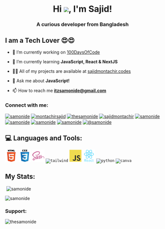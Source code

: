 <h1 align="center">Hi <img src="https://media.giphy.com/media/hvRJCLFzcasrR4ia7z/giphy.gif" width="25px">, I'm Sajid!</h1>
<h3 align="center">A curious developer from Bangladesh</h3>

###

## I am a Tech Lover 😍😍

- 🔭 I’m currently working on [100DaysOfCode](https://github.com/Samonide/100DaysOfCode)

- 🌱 I’m currently learning **JavaScript, React & NextJS**

- 👨‍💻 All of my projects are available at [sajidmontachir.codes](sajidmontachir.codes)

- 💬 Ask me about **JavaScript!**

- 📫 How to reach me **itzsamonide@gmail.com**

<h3 align="left">Connect with me:</h3>
<p align="left">
<a href="https://codepen.io/samonide" target="blank"><img align="center" src="https://raw.githubusercontent.com/rahuldkjain/github-profile-readme-generator/master/src/images/icons/Social/codepen.svg" alt="samonide" height="30" width="40" /></a>
<a href="https://dev.to/samonide" target="blank"><img align="center" src="https://raw.githubusercontent.com/rahuldkjain/github-profile-readme-generator/master/src/images/icons/Social/devto.svg" alt="montachirsajid" height="30" width="40" /></a>
<a href="https://twitter.com/thesamonide" target="blank"><img align="center" src="https://raw.githubusercontent.com/rahuldkjain/github-profile-readme-generator/master/src/images/icons/Social/twitter.svg" alt="thesamonide" height="30" width="40" /></a>
<a href="https://linkedin.com/in/emamulmontachir" target="blank"><img align="center" src="https://raw.githubusercontent.com/rahuldkjain/github-profile-readme-generator/master/src/images/icons/Social/linked-in-alt.svg" alt="sajidmontachir" height="30" width="40" /></a>
<a href="https://codesandbox.com/samonide" target="blank"><img align="center" src="https://raw.githubusercontent.com/rahuldkjain/github-profile-readme-generator/master/src/images/icons/Social/codesandbox.svg" alt="samonide" height="30" width="40" /></a>
<a href="https://fb.com/samonide" target="blank"><img align="center" src="https://raw.githubusercontent.com/rahuldkjain/github-profile-readme-generator/master/src/images/icons/Social/facebook.svg" alt="samonide" height="30" width="40" /></a>
<a href="https://instagram.com/samonide" target="blank"><img align="center" src="https://raw.githubusercontent.com/rahuldkjain/github-profile-readme-generator/master/src/images/icons/Social/instagram.svg" alt="samonide" height="30" width="40" /></a>
<a href="https://dribbble.com/samonide" target="blank"><img align="center" src="https://raw.githubusercontent.com/rahuldkjain/github-profile-readme-generator/master/src/images/icons/Social/dribbble.svg" alt="samonide" height="30" width="40" /></a>
<a href="https://medium.com/@thesamonide" target="blank"><img align="center" src="https://raw.githubusercontent.com/rahuldkjain/github-profile-readme-generator/master/src/images/icons/Social/medium.svg" alt="@samonide" height="30" width="40" /></a>
</p>



## 💻 Languages and Tools:

<code><img src="https://raw.githubusercontent.com/devicons/devicon/master/icons/html5/html5-original-wordmark.svg" alt="html5" width="40" height="40"/></code>
<code><img src="https://raw.githubusercontent.com/devicons/devicon/master/icons/css3/css3-original-wordmark.svg" alt="css3" width="40" height="40"/></code>
<code><img src="https://raw.githubusercontent.com/devicons/devicon/master/icons/sass/sass-original.svg" alt="sass" width="40" height="40"/></code>
<code><img src="https://www.vectorlogo.zone/logos/tailwindcss/tailwindcss-icon.svg" alt="tailwind" width="40" height="40"/></code>
<code><img src="https://raw.githubusercontent.com/devicons/devicon/master/icons/javascript/javascript-original.svg" alt="javascript" width="40" height="40"/></code>
<code><img src="https://raw.githubusercontent.com/devicons/devicon/master/icons/react/react-original-wordmark.svg" alt="react" width="40" height="40"/></code>
<code><img src="https://cdn.jsdelivr.net/gh/devicons/devicon/icons/python/python-original-wordmark.svg" alt="python" width="40" height="40"/></code>
<code><img src="https://cdn.jsdelivr.net/gh/devicons/devicon/icons/canva/canva-original.svg" alt="canva" width="40" height="40"/></code>


## My Stats:

<p>&nbsp;<img align="center" src="https://github-readme-stats.vercel.app/api?username=samonide&show_icons=true&theme=gotham&title_color=3cb480&locale=en" alt="samonide" /></p>

<p><img align="left" src="https://github-readme-stats.vercel.app/api/top-langs?username=samonide&show_icons=true&theme=gotham&title_color=3cb480&locale=en&layout=compact" alt="samonide" /></p> <br>

<h3 align="left">Support:</h3>
<p><a href="https://www.buymeacoffee.com/thesamonide"> <img align="left" src="https://cdn.buymeacoffee.com/buttons/v2/default-yellow.png" height="50" width="210" alt="thesamonide" /></a></p><br><br>

